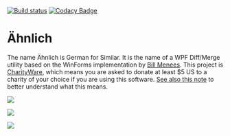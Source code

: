 [![Build status](https://ci.appveyor.com/api/projects/status/g3el3ao3rdf6kvp1?svg=true)](https://ci.appveyor.com/project/Dirkster99/aehnlich)
[![Codacy Badge](https://api.codacy.com/project/badge/Grade/4150b6ac353a47abae679c1f29827d13)](https://www.codacy.com?utm_source=github.com&amp;utm_medium=referral&amp;utm_content=Dirkster99/Diff&amp;utm_campaign=Badge_Grade)

# Ähnlich
The name Ähnlich is German for Similar. It is the name of a WPF Diff/Merge utility based on the WinForms implementation by [Bill Menees](http://menees.com/). This project is [CharityWare](http://charityware.info/), which means you are asked to donate at least $5 US to a charity of your choice if you are using this software. [See also this note](https://github.com/Dirkster99/Aehnlich/blob/master/source/AehnlichLib/Docs/Readme.txt) to better understand what this means.

![](https://raw.githubusercontent.com/Dirkster99/Aehnlich/master/source/00%20Docs/%C3%84hnlichDemo.png)

![](https://raw.githubusercontent.com/Dirkster99/Aehnlich/master/source/00%20Docs/%C3%84hnlich1.png)

![](https://raw.githubusercontent.com/Dirkster99/Aehnlich/master/source/00%20Docs/%C3%84hnlich2.png)
